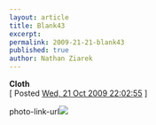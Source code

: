 ```yaml
---
layout: article
title: Blank43
excerpt: 
permalink: 2009-21-21-blank43
published: true
author: Nathan Ziarek
---
```


**Cloth**  
\[ Posted [Wed, 21 Oct 2009 22:02:55][0] \]

photo-link-url![](http://31.media.tumblr.com/tumblr_krwb4ptzSl1qzyqcoo1_500.jpg)


[0]: http://nathanziarek.tumblr.com/post/219628361